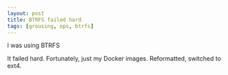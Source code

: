 ```yaml
---
layout: post
title: BTRFS failed hard
tags: [grousing, ops, btrfs]
---
```


I was using BTRFS

It failed hard.
Fortunately, just my Docker images.
Reformatted, switched to ext4.
